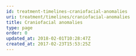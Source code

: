 ```yaml
---
id: treatment-timelines-craniofacial-anomalies
uri: treatment/timelines/craniofacial-anomalies
title: Craniofacial anomalies
type: page
order: 0
updated_at: 2018-02-01T10:28:47Z
created_at: 2017-02-23T15:53:25Z
---
```


